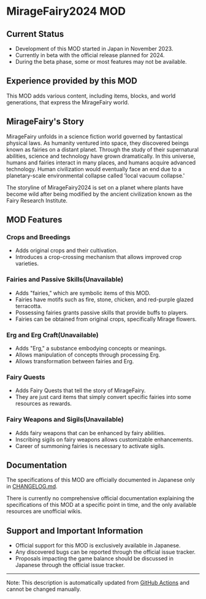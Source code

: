 # MirageFairy2024 MOD

## Current Status

- Development of this MOD started in Japan in November 2023.
- Currently in beta with the official release planned for 2024.
- During the beta phase, some or most features may not be available.

## Experience provided by this MOD

This MOD adds various content, including items, blocks, and world generations, that express the MirageFairy world.

## MirageFairy's Story

MirageFairy unfolds in a science fiction world governed by fantastical physical laws. As humanity ventured into space, they discovered beings known as fairies on a distant planet. Through the study of their supernatural abilities, science and technology have grown dramatically. In this universe, humans and fairies interact in many places, and humans acquire advanced technology. Human civilization would eventually face an end due to a planetary-scale environmental collapse called 'local vacuum collapse.'

The storyline of MirageFairy2024 is set on a planet where plants have become wild after being modified by the ancient civilization known as the Fairy Research Institute.

## MOD Features

### Crops and Breedings

- Adds original crops and their cultivation.
- Introduces a crop-crossing mechanism that allows improved crop varieties.

### Fairies and Passive Skills(Unavailable)

- Adds "fairies," which are symbolic items of this MOD.
- Fairies have motifs such as fire, stone, chicken, and red-purple glazed terracotta.
- Possessing fairies grants passive skills that provide buffs to players.
- Fairies can be obtained from original crops, specifically Mirage flowers.

### Erg and Erg Craft(Unavailable)

- Adds "Erg," a substance embodying concepts or meanings.
- Allows manipulation of concepts through processing Erg.
- Allows transformation between fairies and Erg.

### Fairy Quests

- Adds Fairy Quests that tell the story of MirageFairy.
- They are just card items that simply convert specific fairies into some resources as rewards.

### Fairy Weapons and Sigils(Unavailable)

- Adds fairy weapons that can be enhanced by fairy abilities.
- Inscribing sigils on fairy weapons allows customizable enhancements.
- Career of summoning fairies is necessary to activate sigils.

## Documentation

The specifications of this MOD are officially documented in Japanese only in [CHANGELOG.md](CHANGELOG.md).

There is currently no comprehensive official documentation explaining the specifications of this MOD at a specific point in time, and the only available resources are unofficial wikis.

## Support and Important Information

- Official support for this MOD is exclusively available in Japanese.
- Any discovered bugs can be reported through the official issue tracker.
- Proposals impacting the game balance should be discussed in Japanese through the official issue tracker.

---

Note: This description is automatically updated from [GitHub Actions](https://github.com/MirageFairy/MirageFairy2024/blob/main/MODRINTH-BODY.md) and cannot be changed manually.
